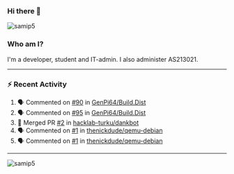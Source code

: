 ### Hi there 👋

<img src="https://komarev.com/ghpvc/?username=samip5&style=flat-square" alt="samip5" />

### Who am I?
I'm a developer, student and IT-admin. I also administer AS213021.

---
### :zap: Recent Activity
<!--START_SECTION:activity-->
1. 🗣 Commented on [#90](https://github.com/GenPi64/Build.Dist/issues/90) in [GenPi64/Build.Dist](https://github.com/GenPi64/Build.Dist)
2. 🗣 Commented on [#95](https://github.com/GenPi64/Build.Dist/issues/95) in [GenPi64/Build.Dist](https://github.com/GenPi64/Build.Dist)
3. 🎉 Merged PR [#2](https://github.com/hacklab-turku/dankbot/pull/2) in [hacklab-turku/dankbot](https://github.com/hacklab-turku/dankbot)
4. 🗣 Commented on [#1](https://github.com/thenickdude/qemu-debian/issues/1) in [thenickdude/qemu-debian](https://github.com/thenickdude/qemu-debian)
5. 🗣 Commented on [#1](https://github.com/thenickdude/qemu-debian/issues/1) in [thenickdude/qemu-debian](https://github.com/thenickdude/qemu-debian)
<!--END_SECTION:activity-->
---

<img align="center" src="https://github-readme-stats.vercel.app/api?username=samip5&show_icons=true" alt="samip5" />
